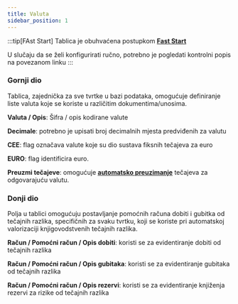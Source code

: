 ```yaml
---
title: Valuta
sidebar_position: 1
---
```


:::tip[FAst Start]
Tablica je obuhvaćena postupkom [**Fast Start**](/docs/guide/fast-start)

U slučaju da se želi konfigurirati ručno, potrebno je pogledati kontrolni popis na povezanom linku
:::

### Gornji dio

Tablica, zajednička za sve tvrtke u bazi podataka, omogućuje definiranje liste valuta koje se koriste u različitim dokumentima/unosima.  

**Valuta / Opis**: Šifra / opis kodirane valute   

**Decimale**: potrebno je upisati broj decimalnih mjesta predviđenih za valutu  

**CEE**: flag označava valute koje su dio sustava fiksnih tečajeva za euro  

**EURO**: flag identificira euro.  

**Preuzmi tečajeve**: omogućuje [**automatsko preuzimanje**](/docs/configurations/tables/finance/currency-exchange) tečajeva za odgovarajuću valutu.  


### Donji dio

Polja u tablici omogućuju postavljanje pomoćnih računa dobiti i gubitka od tečajnih razlika, specifičnih za svaku tvrtku, koji se koriste pri automatskoj valorizaciji knjigovodstvenih tečajnih razlika.  

**Račun / Pomoćni račun / Opis dobiti**: koristi se za evidentiranje dobiti od tečajnih razlika  

**Račun / Pomoćni račun / Opis gubitaka**: koristi se za evidentiranje gubitaka od tečajnih razlika

**Račun / Pomoćni račun / Opis rezervi**: koristi se za evidentiranje knjiženja rezervi za rizike od tečajnih razlika  